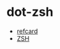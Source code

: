 # dot-zsh

- [refcard](http://www.bash2zsh.com/zsh_refcard/refcard.pdf)
- [ZSH](https://wiki.archlinux.org/index.php/zsh)
